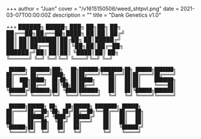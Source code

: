 +++
author = "Juan"
cover = "/v1615150506/weed_shtpvl.png"
date = 2021-03-07T00:00:00Z
description = ""
title = "Dank Genetics v1.0"

+++
    ██████╗  █████╗ ███╗   ██╗██╗  ██╗                             
    ██╔══██╗██╔══██╗████╗  ██║██║ ██╔╝                             
    ██║  ██║███████║██╔██╗ ██║█████╔╝                              
    ██║  ██║██╔══██║██║╚██╗██║██╔═██╗                              
    ██████╔╝██║  ██║██║ ╚████║██║  ██╗                             
    ╚═════╝ ╚═╝  ╚═╝╚═╝  ╚═══╝╚═╝  ╚═╝                             
                                                                   
     ██████╗ ███████╗███╗   ██╗███████╗████████╗██╗ ██████╗███████╗
    ██╔════╝ ██╔════╝████╗  ██║██╔════╝╚══██╔══╝██║██╔════╝██╔════╝
    ██║  ███╗█████╗  ██╔██╗ ██║█████╗     ██║   ██║██║     ███████╗
    ██║   ██║██╔══╝  ██║╚██╗██║██╔══╝     ██║   ██║██║     ╚════██║
    ╚██████╔╝███████╗██║ ╚████║███████╗   ██║   ██║╚██████╗███████║
     ╚═════╝ ╚══════╝╚═╝  ╚═══╝╚══════╝   ╚═╝   ╚═╝ ╚═════╝╚══════╝
                                                                   
     ██████╗██████╗ ██╗   ██╗██████╗ ████████╗ ██████╗             
    ██╔════╝██╔══██╗╚██╗ ██╔╝██╔══██╗╚══██╔══╝██╔═══██╗            
    ██║     ██████╔╝ ╚████╔╝ ██████╔╝   ██║   ██║   ██║            
    ██║     ██╔══██╗  ╚██╔╝  ██╔═══╝    ██║   ██║   ██║            
    ╚██████╗██║  ██║   ██║   ██║        ██║   ╚██████╔╝            
     ╚═════╝╚═╝  ╚═╝   ╚═╝   ╚═╝        ╚═╝    ╚═════╝             
                                                                   